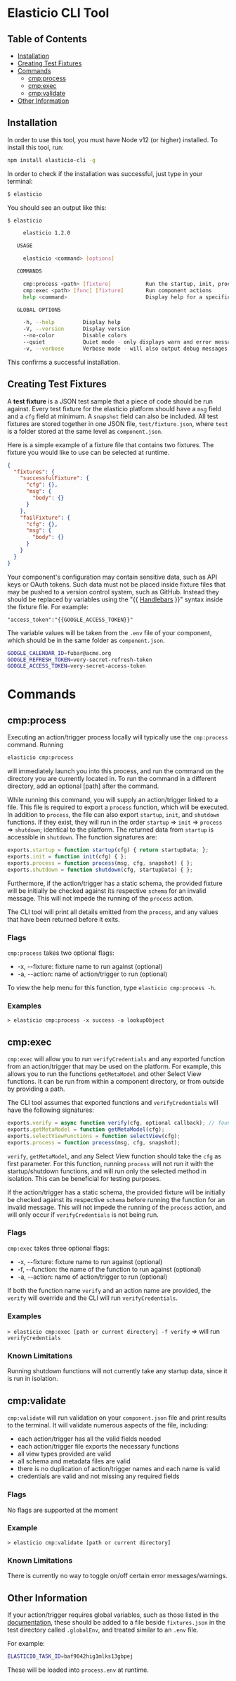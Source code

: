 # Elasticio CLI Tool
## Table of Contents
- [Installation](#Installation)
- [Creating Test Fixtures](#Creating-Test-Fixtures)
- [Commands](#Commands)
  - [cmp:process](#cmp:process)
  - [cmp:exec](#cmp:exec)
  - [cmp:validate](#cmp:validate)
- [Other Information](#Other-Information)


## Installation
In order to use this tool, you must have Node v12 (or higher) installed. To install this tool, run:

````bash
npm install elasticio-cli -g
````

In order to check if the installation was successful, just type in your terminal:

````bash
$ elasticio
````
You should see an output like this:

````bash
$ elasticio

     elasticio 1.2.0 

   USAGE

     elasticio <command> [options]

   COMMANDS

     cmp:process <path> [fixture]           Run the startup, init, process, and shutdown function of an action/trigger. Only the process is mandatory
     cmp:exec <path> [func] [fixture]       Run component actions
     help <command>                         Display help for a specific command

   GLOBAL OPTIONS

     -h, --help         Display help
     -V, --version      Display version
     --no-color         Disable colors
     --quiet            Quiet mode - only displays warn and error messages
     -v, --verbose      Verbose mode - will also output debug messages
````

This confirms a successful installation.

## Creating Test Fixtures

A **test fixture** is a JSON test sample that a piece of code should be run against. Every test fixture for the elasticio platform should have a `msg` field and a `cfg` field at minimum. A `snapshot` field can also be included. All test fixtures are stored together in one JSON file, `test/fixture.json`, where `test` is a folder stored at the same level as `component.json`.

Here is a simple example of a fixture file that contains two fixtures. The fixture you would like to use can be selected at runtime.

```JSON
{
  "fixtures": {
    "successfulFixture": {
      "cfg": {},
      "msg": {
        "body": {}
      }
    },
    "failFixture": {
      "cfg": {},
      "msg": {
        "body": {}
      }
    }
  }
}
```

Your component's configuration may contain sensitive data, such as API keys or OAuth tokens. Such data must not be placed inside fixture files that may be pushed to a version control system, such as GitHub. Instead they should be replaced by variables using the "{{ [Handlebars](http://handlebarsjs.com/) }}" syntax inside the fixture file. For example:

````
"access_token":"{{GOOGLE_ACCESS_TOKEN}}"
````

The variable values will be taken from the `.env` file of your component, which should be in the same folder as `component.json`.

```bash
GOOGLE_CALENDAR_ID=fubar@acme.org
GOOGLE_REFRESH_TOKEN=very-secret-refresh-token
GOOGLE_ACCESS_TOKEN=very-secret-access-token
```

# Commands

## cmp:process

Executing an action/trigger process locally will typically use the `cmp:process` command. Running

```bash
elasticio cmp:process
```
will immediately launch you into this process, and run the command on the directory you are currently located in. To run the command in a different directory, add an optional [path] after the command.

While running this command, you will supply an action/trigger linked to a file. This file is required to export a ``process`` function, which will be executed. In addition to `process`, the file can also export `startup`, `init`, and `shutdown` functions. If they exist, they will run in the order  `startup` => `init` => `process` => `shutdown`; identical to the platform. The returned data from `startup` is accessible in `shutdown`. The function signatures are:

```javascript
exports.startup = function startup(cfg) { return startupData; };
exports.init = function init(cfg) { };
exports.process = function process(msg, cfg, snapshot) { };
exports.shutdown = function shutdown(cfg, startupData) { };
```

Furthermore, if the action/trigger has a static schema, the provided fixture will be initially be checked against its respective `schema` for an invalid message. This will not impede the running of the `process` action.

The CLI tool will print all details emitted from the `process`, and any values that have been returned before it exits.

### Flags

`cmp:process` takes two optional flags:
- -x, --fixture: fixture name to run against (optional)
- -a, --action: name of action/trigger to run (optional)

To view the help menu for this function, type `elasticio cmp:process -h`.

### Examples

`> elasticio cmp:process -x success -a lookupObject`

## cmp:exec

`cmp:exec` will allow you to run `verifyCredentials` and any exported function from an action/trigger that may be used on the platform. For example, this allows you to run the functions `getMetaModel` and other Select View functions. It can be run from within a component directory, or from outside by providing a path.

The CLI tool assumes that exported functions and `verifyCredentials` will have the following signatures:

```javascript
exports.verify = async function verify(cfg, optional callback); // found in verifyCredentials.js
exports.getMetaModel = function getMetaModel(cfg);
exports.selectViewFunctions = function selectView(cfg);
exports.process = function process(msg, cfg, snapshot);
```

`verify`, `getMetaModel`, and any Select View function should take the `cfg` as first parameter. For this function, running `process` will not run it with the startup/shutdown functions, and will run only the selected method in isolation. This can be beneficial for testing purposes.

If the action/trigger has a static schema, the provided fixture will be initially be checked against its respective `schema` before running the function for an invalid message. This will not impede the running of the `process` action, and will only occur if `verifyCredentials` is not being run.

### Flags

`cmp:exec` takes three optional flags:
- -x, --fixture: fixture name to run against (optional)
- -f, --function: the name of the function to run against (optional)
- -a, --action: name of action/trigger to run (optional)

If both the function name `verify` and an action name are provided, the `verify` will override and the CLI will run `verifyCredentials`.

### Examples
`> elasticio cmp:exec [path or current directory] -f verify` => will run `verifyCredentials`

### Known Limitations
Running shutdown functions will not currently take any startup data, since it is run in isolation.

## cmp:validate

`cmp:validate` will run validation on your `component.json` file and print results to the terminal. It will validate numerous aspects of the file, including:
- each action/trigger has all the valid fields needed
- each action/trigger file exports the necessary functions
- all view types provided are valid
- all schema and metadata files are valid
- there is no duplication of action/trigger names and each name is valid
- credentials are valid and not missing any required fields

### Flags
No flags are supported at the moment

### Example
`> elasticio cmp:validate [path or current directory]`

### Known Limitations
There is currently no way to toggle on/off certain error messages/warnings.

## Other Information
If your action/trigger requires global variables, such as those listed in the [documentation](https://support.elastic.io/support/solutions/articles/14000039613-env-vars-available-during-component-execution), these should be added to a file beside `fixtures.json` in the test directory called `.globalEnv`, and treated similar to an `.env` file.

For example:

```bash
ELASTICIO_TASK_ID=baf9042hig1mlks13gbpej
```

These will be loaded into `process.env` at runtime.
